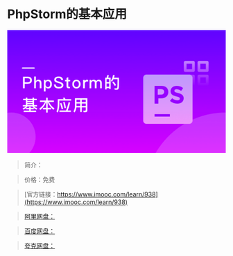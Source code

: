 # PhpStorm的基本应用

![img](../../assets/5fe4430000012e6b05400304.jpg)

> 简介：

> 价格：免费

> [官方链接：https://www.imooc.com/learn/938](https://www.imooc.com/learn/938)

> [阿里网盘：]()

> [百度网盘：]()

> [夸克网盘：]()
